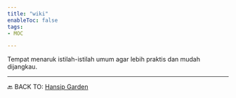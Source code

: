 ```yaml
---
title: "wiki"
enableToc: false
tags:
- MOC

---
```


Tempat menaruk istilah-istilah umum agar lebih praktis dan mudah dijangkau.



---
🔙 BACK TO:  [Hansip Garden](https://garden.hansip.net/)